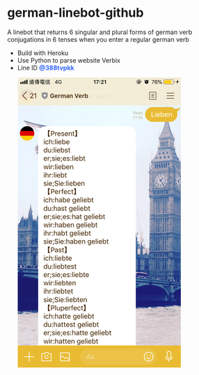 # german-linebot-github
A linebot that returns 6 singular and plural forms of german verb conjugations in 6 tenses when you enter a regular german verb

<ul>
<li>Build with Heroku</li>
<li>Use Python to parse website Verbix</li>
<li>Line ID <span style="color: #3366ff;"><strong>@388tvpkk</strong></span></li>


![image](https://github.com/phuanggh/german-linebot-github/blob/master/german-linebot-return-msg/german-linebot-return-message-50.png)
</ul>
